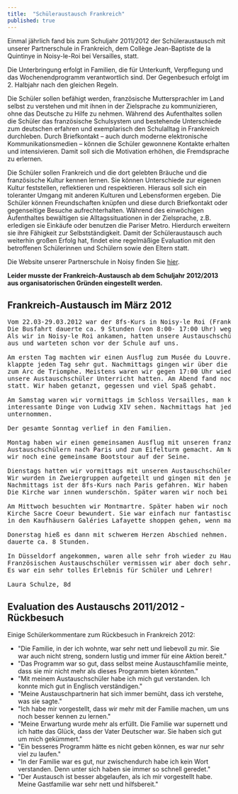 ```yaml
---
title:  "Schüleraustausch Frankreich"
published: true
---
```


Einmal jährlich fand bis zum Schuljahr 2011/2012 der Schüleraustausch mit unserer Partnerschule in Frankreich, dem Collège Jean-Baptiste de la Quintinye in Noisy-le-Roi bei Versailles, statt. 

Die Unterbringung erfolgt in Familien, die für Unterkunft, Verpflegung und das Wochenendprogramm verantwortlich sind. Der Gegenbesuch erfolgt im 2. Halbjahr nach den gleichen Regeln. 

Die Schüler sollen befähigt werden, französische Muttersprachler im Land selbst zu verstehen und mit ihnen in der Zielsprache zu kommunizieren, ohne das Deutsche zu Hilfe zu nehmen. Während des Aufenthaltes sollen die Schüler das französische Schulsystem und bestehende Unterschiede zum deutschen erfahren und exemplarisch den Schulalltag in Frankreich durchleben. Durch Briefkontakt – auch durch moderne elektronische Kommunikationsmedien – können die Schüler gewonnene Kontakte erhalten und intensivieren. Damit soll sich die Motivation erhöhen, die Fremdsprache zu erlernen.

Die Schüler sollen Frankreich und die dort gelebten Bräuche und die französische Kultur kennen lernen. Sie können Unterschiede zur eigenen Kultur feststellen, reflektieren und respektieren. Hieraus soll sich ein toleranter Umgang mit anderen Kulturen und Lebensformen ergeben. Die Schüler können Freundschaften knüpfen und diese durch Briefkontakt oder gegenseitige Besuche aufrechterhalten. Während des einwöchigen Aufenthaltes bewältigen sie Alltagssituationen in der Zielsprache, z.B. erledigen sie Einkäufe oder benutzen die Pariser Metro. Hierdurch erweitern sie ihre Fähigkeit zur Selbstständigkeit. Damit der Schüleraustausch auch weiterhin großen Erfolg hat, findet eine regelmäßige Evaluation mit den betroffenen Schülerinnen und Schülern sowie den Eltern statt. 

Die Website unserer Partnerschule in Noisy finden Sie [hier](http://www.clg-quintinye-noisy.ac-versailles.fr/). 

**Leider musste der Frankreich-Austausch ab dem Schuljahr 2012/2013 aus organisatorischen Gründen eingestellt werden.**



## Frankreich-Austausch im März 2012

<pre>
Vom 22.03-29.03.2012 war der 8fs-Kurs in Noisy-le Roi (Frankreich) zum Austausch.
Die Busfahrt dauerte ca. 9 Stunden (von 8:00- 17:00 Uhr) wegen dem vielen Verkehr. 
Als wir in Noisy-le Roi ankamen, hatten unsere Austauschschüler gerade Schule 
aus und warteten schon vor der Schule auf uns.

Am ersten Tag machten wir einen Ausflug zum Musée du Louvre. Die Fahrt mit der Metro 
klappte jeden Tag sehr gut. Nachmittags gingen wir über die Champs Elysées und 
zum Arc de Triomphe. Meistens waren wir gegen 17:00 Uhr wieder an der Schule, da 
unsere Austauschschüler Unterricht hatten. Am Abend fand noch der "Bunte Abend" 
statt. Wir haben getanzt, gegessen und viel Spaß gehabt. 

Am Samstag waren wir vormittags im Schloss Versailles, man konnte dort viele 
interessante Dinge von Ludwig XIV sehen. Nachmittags hat jeder etwas mit seiner Familie 
unternommen.

Der gesamte Sonntag verlief in den Familien.

Montag haben wir einen gemeinsamen Ausflug mit unseren französischen 
Austauschschülern nach Paris und zum Eifelturm gemacht. Am Nachmittag machten 
wir noch eine gemeinsame Bootstour auf der Seine. 

Dienstags hatten wir vormittags mit unseren Austauschschülern Unterricht im Collége. 
Wir wurden in Zweiergruppen aufgeteilt und gingen mit den jeweiligen Klassen zum Unterricht.
Nachmittags ist der 8fs-Kurs nach Paris gefahren. Wir haben dort Notre Dame besucht. 
Die Kirche war innen wunderschön. Später waren wir noch bei Ile de la Cité.

Am Mittwoch besuchten wir Montmartre. Später haben wir noch die wunderschöne 
Kirche Sacre Coeur bewundert. Sie war einfach nur fantastisch! Nachmittags konnten wir 
in den Kaufhäusern Galéries Lafayette shoppen gehen, wenn man genug Geld hatte. 

Donerstag hieß es dann mit schwerem Herzen Abschied nehmen. Die Fahrt nach Hause 
dauerte ca. 8 Stunden.

In Düsseldorf angekommen, waren alle sehr froh wieder zu Hause zu sein. Unsere 
Französischen Austauschschüler vermissen wir aber doch sehr.
Es war ein sehr tolles Erlebnis für Schüler und Lehrer!

Laura Schulze, 8d 
</pre>

## Evaluation des Austauschs 2011/2012 - Rückbesuch

Einige Schülerkommentare zum Rückbesuch in Frankreich 2012: 

- "Die Familie, in der ich wohnte, war sehr nett und liebevoll zu mir. Sie war auch nicht streng, sondern lustig und immer für eine Aktion bereit."
- "Das Programm war so gut, dass selbst meine Austauschfamilie meinte, dass sie mir nicht mehr als dieses Programm bieten könnten."
- "Mit meinem Austauschschüler habe ich mich gut verstanden. Ich konnte mich gut in Englisch verständigen."
- "Meine Austauschpartnerin hat sich immer bemüht, dass ich verstehe, was sie sagte."
- "Ich habe mir vorgestellt, dass wir mehr mit der Familie machen, um uns noch besser kennen zu lernen."
- "Meine Erwartung wurde mehr als erfüllt. Die Familie war supernett und ich hatte das Glück, dass der Vater Deutscher war. Sie haben sich gut um mich gekümmert."
- "Ein besseres Programm hätte es nicht geben können, es war nur sehr viel zu laufen."
- "In der Familie war es gut, nur zwischendurch habe ich kein Wort verstanden. Denn unter sich haben sie immer so schnell geredet."
- "Der Austausch ist besser abgelaufen, als ich mir vorgestellt habe. Meine Gastfamilie war sehr nett und hilfsbereit." 
